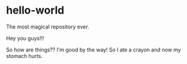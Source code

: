 # hello-world
The most magical repository ever.

Hey you guys!!!

So how are things??  I'm good by the way!
So I ate a crayon and now my stomach hurts.

